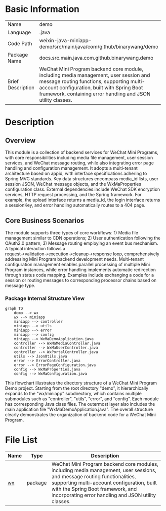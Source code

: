 # Basic Information

|      |      |
|------|------|
| Name | demo |
| Language | .java |
| Code Path | weixin-java-miniapp-demo/src/main/java/com/github/binarywang/demo |
| Package Name | docs.src.main.java.com.github.binarywang.demo |
| Brief Description | WeChat Mini Program backend core module, including media management, user session and message routing functions, supporting multi-account configuration, built with Spring Boot framework, containing error handling and JSON utility classes. |

# Description

## Overview  
This module is a collection of backend services for WeChat Mini Programs, with core responsibilities including media file management, user session services, and WeChat message routing, while also integrating error page handling and configuration management. It adopts a multi-tenant architecture based on appid, with interface specifications adhering to Spring MVC standards. Key data structures encompass media_id lists, user session JSON, WeChat message objects, and the WxMaProperties configuration class. External dependencies include WeChat SDK encryption services, HTTP request processing, and the Spring framework. For example, the upload interface returns a media_id, the login interface returns a sessionKey, and error handling automatically routes to a 404 page.  

## Core Business Scenarios  
The module supports three types of core workflows: 1) Media file management similar to CDN operations; 2) User authentication following the OAuth2.0 pattern; 3) Message routing employing an event bus mechanism. A typical interaction follows a request→validation→execution→cleanup→response loop, comprehensively addressing Mini Program backend development needs. Multi-tenant configuration management enables parallel processing of multiple Mini Program instances, while error handling implements automatic redirection through status code mapping. Examples include exchanging a code for a session or routing messages to corresponding processor chains based on message type.


### Package Internal Structure View

```mermaid
graph TD
    demo --> wx
    wx --> miniapp
    miniapp --> controller
    miniapp --> utils
    miniapp --> error
    miniapp --> config
    miniapp --> WxMaDemoApplication.java
    controller --> WxMaMediaController.java
    controller --> WxMaUserController.java
    controller --> WxPortalController.java
    utils --> JsonUtils.java
    error --> ErrorController.java
    error --> ErrorPageConfiguration.java
    config --> WxMaProperties.java
    config --> WxMaConfiguration.java
```

This flowchart illustrates the directory structure of a WeChat Mini Program Demo project. Starting from the root directory "demo", it hierarchically expands to the "wx/miniapp" subdirectory, which contains multiple submodules such as "controller", "utils", "error", and "config". Each module has corresponding Java class files. The outermost layer also includes the main application file "WxMaDemoApplication.java". The overall structure clearly demonstrates the organization of backend code for a WeChat Mini Program.

# File List

| Name   | Type  | Description |
|-------|------|-------------|
| [wx](wx/_module.md) | package | WeChat Mini Program backend core modules, including media management, user sessions, and message routing functionalities, supporting multi-account configuration, built with the Spring Boot framework, and incorporating error handling and JSON utility classes. |


